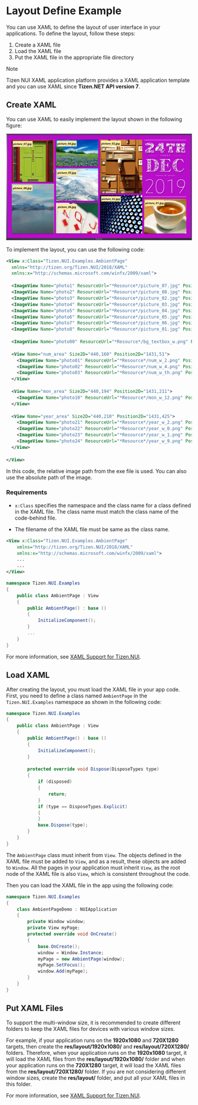 # Layout Define Example

You can use XAML to define the layout of user interface in your applications. To define the layout, follow these steps:
1. Create a XAML file
2. Load the XAML file
3. Put the XAML file in the appropriate file directory

> [!NOTE]
> Tizen NUI XAML application platform provides a XAML application template and you can use XAML since **Tizen.NET API version 7**.

## Create XAML

You can use XAML to easily implement the layout shown in the following figure:

![AmbientPage](./media/AmbientPage.PNG)

To implement the layout, you can use the following code:

```xml
<View x:Class="Tizen.NUI.Examples.AmbientPage"
  xmlns="http://tizen.org/Tizen.NUI/2018/XAML"
  xmlns:x="http://schemas.microsoft.com/winfx/2009/xaml">

  <ImageView Name="photo1" ResourceUrl="*Resource*/picture_07.jpg" Position2D="47,52" Size2D="440,440" />
  <ImageView Name="photo2" ResourceUrl="*Resource*/picture_08.jpg" Position2D="47,512" Size2D="440,520" />
  <ImageView Name="photo3" ResourceUrl="*Resource*/picture_02.jpg" Position2D="970,50" Size2D="440,560" />
  <ImageView Name="photo4" ResourceUrl="*Resource*/picture_03.jpg" Position2D="970,630" Size2D="440,400" />
  <ImageView Name="photo5" ResourceUrl="*Resource*/picture_04.jpg" Position2D="510,50" Size2D="440,280" />
  <ImageView Name="photo6" ResourceUrl="*Resource*/picture_05.jpg" Position2D="510,350" Size2D="440,340" />
  <ImageView Name="photo7" ResourceUrl="*Resource*/picture_06.jpg" Position2D="510,710" Size2D="440,320" />
  <ImageView Name="photo8" ResourceUrl="*Resource*/picture_01.jpg" Position2D="1431,671" Size2D="440,360" />

  <ImageView Name="photo00" ResourceUrl="*Resource*/bg_textbox_w.png" Position2D="1431,51" Size2D="440,600" />

  <View Name="num_area" Size2D="440,160" Position2D="1431,51">
    <ImageView Name="photo01" ResourceUrl="*Resource*/num_w_2.png" Position2D="0,0" Size2D="110,160" />
    <ImageView Name="photo02" ResourceUrl="*Resource*/num_w_4.png" Position2D="110,0" Size2D="110,160" />
    <ImageView Name="photo03" ResourceUrl="*Resource*/num_w_th.png" Position2D="220,0" Size2D="220,160" />
  </View>

  <View Name="mon_area" Size2D="440,194" Position2D="1431,211">
    <ImageView Name="photo10" ResourceUrl="*Resource*/mon_w_12.png" Position2D="0,0" Size2D="440,194" />
  </View>

  <View Name="year_area" Size2D="440,210" Position2D="1431,425">
    <ImageView Name="photo21" ResourceUrl="*Resource*/year_w_2.png" Position2D="0,0" Size2D="110,210" />
    <ImageView Name="photo22" ResourceUrl="*Resource*/year_w_0.png" Position2D="110,0" Size2D="110,210" />
    <ImageView Name="photo23" ResourceUrl="*Resource*/year_w_1.png" Position2D="220,0" Size2D="110,210" />
    <ImageView Name="photo24" ResourceUrl="*Resource*/year_w_9.png" Position2D="330,0" Size2D="110,210" />
  </View>

</View>
```

In this code, the relative image path from the exe file is used. You can also use the absolute path of the image.

### Requirements

- `x:Class` specifies the namespace and the class name for a class defined in the XAML file. The class name must match the class name of the code-behind file.

- The filename of the XAML file must be same as the class name.

```xml
<View x:Class="Tizen.NUI.Examples.AmbientPage"
    xmlns="http://tizen.org/Tizen.NUI/2018/XAML"
    xmlns:x="http://schemas.microsoft.com/winfx/2009/xaml">
    ...
    ...
</View>
```

```csharp
namespace Tizen.NUI.Examples
{
    public class AmbientPage : View
    {
        public AmbientPage() : base ()
        {
            InitializeComponent();
        }
        ...
    }
}
```
For more information, see [XAML Support for Tizen.NUI](./getting-started-with-nui-xaml.md).

## Load XAML

After creating the layout, you must load the XAML file in your app code.
First, you need to define a class named `AmbientPage` in the `Tizen.NUI.Examples` namespace as shown in the following code:

```csharp
namespace Tizen.NUI.Examples
{
    public class AmbientPage : View
    {
        public AmbientPage() : base ()
        {
            InitializeComponent();
        }

        protected override void Dispose(DisposeTypes type)
        {
            if (disposed)
            {
                return;
            }
            if (type == DisposeTypes.Explicit)
            {
            }
            base.Dispose(type);
        }
    }
}
```

The `AmbientPage` class must inherit from `View`. The objects defined in the XAML file must be added to `View`, and as a result, these objects are added to `Window`.
All the pages in your application must inherit `View`, as the root node of the XAML file is also `View`, which is consistent throughout the code.

Then you can load the XAML file in the app using the following code:

```csharp
namespace Tizen.NUI.Examples
{
    class AmbientPageDemo : NUIApplication
    {
        private Window window;
        private View myPage;
        protected override void OnCreate()
        {
            base.OnCreate();
            window = Window.Instance;
            myPage = new AmbientPage(window);
            myPage.SetFocus();
            window.Add(myPage);
        }
    }
}
```

## Put XAML Files

To support the multi-window size, it is recommended to create different folders to keep the XAML files for devices with various window sizes.

For example, if your application runs on the **1920x1080** and **720X1280** targets, then create the **res/layout/1920x1080/** and **res/layout/720X1280/** folders.
Therefore, when your application runs on the **1920x1080** target, it will load the XAML files from the **res/layout/1920x1080/** folder and when your application runs on the **720X1280** target, it will load the XAML files from the **res/layout/720X1280/** folder.
If you are not considering different window sizes, create the **res/layout/** folder, and put all your XAML files in this folder.

For more information, see [XAML Support for Tizen.NUI](./xaml-support-for-tizen-nui.md).
